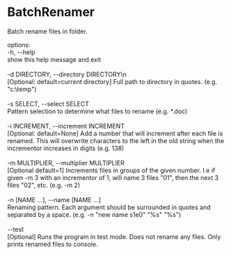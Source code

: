 # BatchRenamer
 Batch rename files in folder.
 
 <p>options:<br>
 -h, --help<br>
 show this help message and exit<br>
 <br>
 -d DIRECTORY, --directory DIRECTORY\n<br>
 [Optional: default=current directory] Full path to directory in quotes. (e.g. "c:\temp")<br>
 <br>
 -s SELECT, --select SELECT<br>
 Pattern selection to determine what files to rename (e.g. *.doc)<br>
 <br>
 -i INCREMENT, --increment INCREMENT<br>
 [Optional: default=None] Add a number that will increment after each file is renamed. This will overwrite characters to the left in the old string when the incrementor increases in digits (e.g. 138)<br>
 <br>
 -m MULTIPLIER, --multiplier MULTIPLIER<br>
 [Optional default=1] Increments files in groups of the given number. I.e if given -m 3 with an incrementor of 1, will name 3 files "01", then the next 3 files "02", etc. (e.g. -m 2)<br>
 <br>
 -n [NAME ...], --name [NAME ...]<br>
 Renaming pattern. Each argument should be surrounded in quotes and separated by a space. (e.g. -n "new name s1e0" "%s" "%s")<br>
 <br>
 --test<br>
 [Optional] Runs the program in test mode. Does not rename any files. Only prints renamed files to console.
